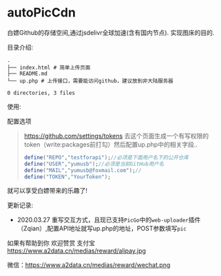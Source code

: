 # autoPicCdn 

白嫖Github的存储空间,通过jsdelivr全球加速(含有国内节点). 实现图床的目的.

目录介绍:

```
.
├── index.html # 简单上传页面
├── README.md 
└── up.php # 上传接口，需要能访问github，建议放到非大陆服务器

0 directories, 3 files

```

使用:

配置选项

> https://github.com/settings/tokens 去这个页面生成一个有写权限的token（write:packages前打勾）然后配置up.php中的相关字段..
>
> ```php
> define("REPO","testforapi");//必须是下面用户名下的公开仓库
> define("USER","yumusb");//必须是当前GitHub用户名
> define("MAIL","yumusb@foxmail.com");//
> define("TOKEN","YourToken");
> ```
就可以享受白嫖带来的乐趣了!  

更新记录:

+ 2020.03.27 重写交互方式，且现已支持`PicGo`中的`web-uploader`插件（Zqian）,配置API地址就写up.php的地址，POST参数填写`pic`

  

如果有帮助到你 欢迎赞赏 支付宝 https://www.a2data.cn/medias/reward/alipay.jpg

微信：https://www.a2data.cn/medias/reward/wechat.png